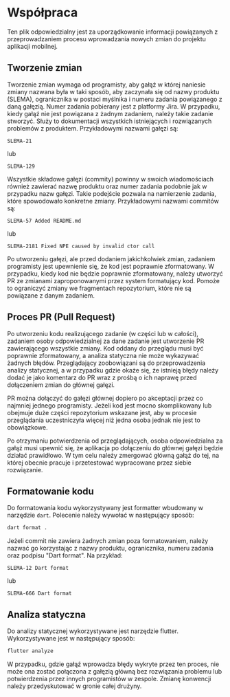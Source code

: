 # Współpraca

Ten plik odpowiedzialny jest za uporządkowanie informacji powiązanych z przeprowadzaniem procesu wprowadzania nowych zmian do projektu aplikacji mobilnej.

## Tworzenie zmian

Tworzenie zmian wymaga od programisty, aby gałąź w której naniesie zmiany nazwana była w taki sposób, aby zaczynała się od nazwy produktu (SLEMA), ogranicznika w postaci myślnika i numeru zadania powiązanego z daną gałęzią. Numer zadania pobierany jest z platformy Jira. W przypadku, kiedy gałąź nie jest powiązana z żadnym zadaniem, należy takie zadanie stworzyć. Służy to dokumentacji wszystkich istniejących i rozwiązanych problemów z produktem. Przykładowymi nazwami gałęzi są:
```
SLEMA-21
```
lub
```
SLEMA-129
```

Wszystkie składowe gałęzi (commity) powinny w swoich wiadomościach również zawierać nazwę produktu oraz numer zadania podobnie jak w przypadku nazw gałęzi. Takie podejście pozwala na namierzenie zadania, które spowodowało konkretne zmiany. Przykładowymi nazwami commitów są:
```
SLEMA-57 Added README.md
```
lub
```
SLEMA-2181 Fixed NPE caused by invalid ctor call
```

Po utworzeniu gałęzi, ale przed dodaniem jakichkolwiek zmian, zadaniem programisty jest upewnienie się, że kod jest poprawnie zformatowany. W przypadku, kiedy kod nie będzie poprawnie zformatowany, należy utworzyć PR ze zmianami zaproponowanymi przez system formatujący kod. Pomoże to ograniczyć zmiany we fragmentach repozytorium, które nie są powiązane z danym zadaniem.

## Proces PR (Pull Request)

Po utworzeniu kodu realizującego zadanie (w części lub w całości), zadaniem osoby odpowiedzialnej za dane zadanie jest utworzenie PR zawierającego wszystkie zmiany. Kod oddany do przeglądu musi być poprawnie zformatowany, a analiza statyczna nie może wykazywać żadnych błędów. Przeglądający zoobowiązani są do przeprowadzenia analizy statycznej, a w przypadku gdzie okaże się, że istnieją błędy należy dodać je jako komentarz do PR wraz z prośbą o ich naprawę przed dołączeniem zmian do głównej gałęzi.

PR można dołączyć do gałęzi głównej dopiero po akceptacji przez co najmniej jednego programisty. Jeżeli kod jest mocno skomplikowany lub obejmuje duże części repozytorium wskazane jest, aby w procesie przeglądania uczestniczyła więcej niż jedna osoba jednak nie jest to obowiązkowe.

Po otrzymaniu potwierdzenia od przeglądających, osoba odpowiedzialna za gałąź musi upewnić się, że aplikacja po dołączeniu do głównej gałęzi będzie działać prawidłowo. W tym celu należy zmergować główną gałąź do tej, na której obecnie pracuje i przetestować wypracowane przez siebie rozwiązanie.

## Formatowanie kodu

Do formatowania kodu wykorzystywany jest formatter wbudowany w narzędzie `dart`. Polecenie należy wywołać w następujący sposób:

```bash
dart format .
```

Jeżeli commit nie zawiera żadnych zmian poza formatowaniem, należy nazwać go korzystając z nazwy produktu, ogranicznika, numeru zadania oraz podpisu "Dart format". Na przykład:
```
SLEMA-12 Dart format
```
lub 
```
SLEMA-666 Dart format
```

## Analiza statyczna

Do analizy statycznej wykorzystywane jest narzędzie flutter. Wykorzystywane jest w następujący sposób:
```bash
flutter analyze
```
W przypadku, gdzie gałąź wprowadza błędy wykryte przez ten proces, nie może ona zostać połączona z gałęzią główną bez rozwiązania problemu lub potwierdzenia przez innych programistów w zespole. Zmianę konwencji należy przedyskutować w gronie całej drużyny.

